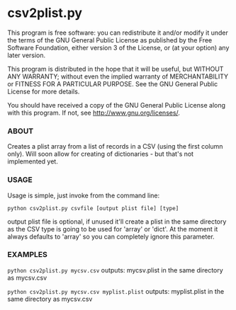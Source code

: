 csv2plist.py
============

This program is free software: you can redistribute it and/or modify
it under the terms of the GNU General Public License as published by
the Free Software Foundation, either version 3 of the License, or
(at your option) any later version.

This program is distributed in the hope that it will be useful,
but WITHOUT ANY WARRANTY; without even the implied warranty of
MERCHANTABILITY or FITNESS FOR A PARTICULAR PURPOSE.  See the
GNU General Public License for more details.

You should have received a copy of the GNU General Public License
along with this program.  If not, see <http://www.gnu.org/licenses/>.

### ABOUT
Creates a plist array from a list of records in a CSV (using the first column only). Will soon allow for creating of dictionaries - but that's not implemented yet.

### USAGE

Usage is simple, just invoke from the command line:

``python csv2plist.py csvfile [output plist file] [type]``

output plist file is optional, if unused it'll create a plist in the same directory as the CSV
type is going to be used for 'array' or 'dict'. At the moment it always defaults to 'array' so you can completely ignore this parameter.

### EXAMPLES

``python csv2plist.py mycsv.csv``
outputs: mycsv.plist in the same directory as mycsv.csv

``python csv2plist.py mycsv.csv myplist.plist``
outputs: myplist.plist in the same directory as mycsv.csv

